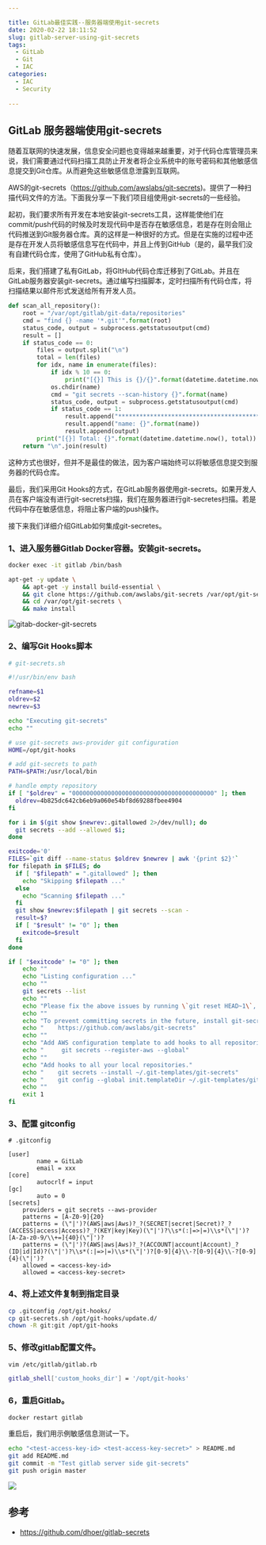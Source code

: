 ```yaml
---

title: GitLab最佳实践--服务器端使用git-secrets
date: 2020-02-22 18:11:52
slug: gitlab-server-using-git-secrets
tags:
  - GitLab
  - Git
  - IAC
categories:
  - IAC
  - Security
  
---
```


## GitLab 服务器端使用git-secrets

随着互联网的快速发展，信息安全问题也变得越来越重要，对于代码仓库管理员来说，我们需要通过代码扫描工具防止开发者将企业系统中的账号密码和其他敏感信息提交到Git仓库。从而避免这些敏感信息泄露到互联网。

AWS的git-secrets（https://github.com/awslabs/git-secrets)。提供了一种扫描代码文件的方法。下面我分享一下我们项目组使用git-secrets的一些经验。

起初，我们要求所有开发在本地安装git-secrets工具，这样能使他们在commit/push代码的时候及时发现代码中是否存在敏感信息，若是存在则会阻止代码推送到Git服务器仓库。真的这样是一种很好的方式。但是在实施的过程中还是存在开发人员将敏感信息写在代码中，并且上传到GitHub（是的，最早我们没有自建代码仓库，使用了GitHub私有仓库）。

后来，我们搭建了私有GitLab，将GItHub代码仓库迁移到了GitLab。并且在GitLab服务器安装git-secrets。通过编写扫描脚本，定时扫描所有代码仓库，将扫描结果以邮件形式发送给所有开发人员。

```python
def scan_all_repository():
    root = "/var/opt/gitlab/git-data/repositories"
    cmd = "find {} -name '*.git'".format(root)
    status_code, output = subprocess.getstatusoutput(cmd)
    result = []
    if status_code == 0:
        files = output.split("\n")
        total = len(files)
        for idx, name in enumerate(files):
            if idx % 10 == 0:
                print("[{}] This is {}/{}".format(datetime.datetime.now(), idx, total))
            os.chdir(name)
            cmd = "git secrets --scan-history {}".format(name)
            status_code, output = subprocess.getstatusoutput(cmd)
            if status_code == 1:
	            result.append("****************************************************")
                result.append("name: {}".format(name))
                result.append(output)
        print("[{}] Total: {}".format(datetime.datetime.now(), total))
    return "\n".join(result)
```
这种方式也很好，但并不是最佳的做法，因为客户端始终可以将敏感信息提交到服务器的代码仓库。

最后，我们采用Git Hooks的方式，在GitLab服务器使用git-secrets。如果开发人员在客户端没有进行git-secrets扫描，我们在服务器进行git-secretes扫描。若是代码中存在敏感信息，将阻止客户端的push操作。

接下来我们详细介绍GitLab如何集成git-secretes。

### 1、进入服务器Gitlab Docker容器。安装git-secrets。

```bash
docker exec -it gitlab /bin/bash

apt-get -y update \
    && apt-get -y install build-essential \
    && git clone https://github.com/awslabs/git-secrets /var/opt/git-secrets \
    && cd /var/opt/git-secrets \
    && make install
```
![gitab-docker-git-secrets](imgs/gitab-docker-git-secrets.png)

### 2、编写Git Hooks脚本

```bash
# git-secrets.sh

#!/usr/bin/env bash

refname=$1
oldrev=$2
newrev=$3

echo "Executing git-secrets"
echo ""

# use git-secrets aws-provider git configuration
HOME=/opt/git-hooks

# add git-secrets to path
PATH=$PATH:/usr/local/bin

# handle empty repository
if [ "$oldrev" = "0000000000000000000000000000000000000000" ]; then
  oldrev=4b825dc642cb6eb9a060e54bf8d69288fbee4904
fi

for i in $(git show $newrev:.gitallowed 2>/dev/null); do
  git secrets --add --allowed $i;
done

exitcode='0'
FILES=`git diff --name-status $oldrev $newrev | awk '{print $2}'`
for filepath in $FILES; do
  if [ "$filepath" = ".gitallowed" ]; then
    echo "Skipping $filepath ..."
  else
    echo "Scanning $filepath ..."
  fi
  git show $newrev:$filepath | git secrets --scan -
  result=$?
  if [ "$result" != "0" ]; then
    exitcode=$result
  fi
done

if [ "$exitcode" != "0" ]; then
    echo ""
    echo "Listing configuration ..."
    echo ""
    git secrets --list
    echo ""
    echo "Please fix the above issues by running \`git reset HEAD~1\`, and encrypting the secrets."
    echo ""
    echo "To prevent committing secrets in the future, install git-secrets on your local machine."
    echo "    https://github.com/awslabs/git-secrets"
    echo ""
    echo "Add AWS configuration template to add hooks to all repositories you initialize or clone in the future."
    echo "     git secrets --register-aws --global"
    echo ""
    echo "Add hooks to all your local repositories."
    echo "    git secrets --install ~/.git-templates/git-secrets"
    echo "    git config --global init.templateDir ~/.git-templates/git-secrets"
    echo ""
    exit 1
fi
```

### 3、配置 gitconfig

```
# .gitconfig

[user]
        name = GitLab
        email = xxx
[core]
        autocrlf = input
[gc]
        auto = 0
[secrets]
	providers = git secrets --aws-provider
	patterns = [A-Z0-9]{20}
	patterns = (\"|')?(AWS|aws|Aws)?_?(SECRET|secret|Secret)?_?(ACCESS|access|Access)?_?(KEY|key|Key)(\"|')?\\s*(:|=>|=)\\s*(\"|')?[A-Za-z0-9/\\+=]{40}(\"|')?
	patterns = (\"|')?(AWS|aws|Aws)?_?(ACCOUNT|account|Account)_?(ID|id|Id)?(\"|')?\\s*(:|=>|=)\\s*(\"|')?[0-9]{4}\\-?[0-9]{4}\\-?[0-9]{4}(\"|')?
	allowed = <access-key-id>
	allowed = <access-key-secret>
```

### 4、将上述文件复制到指定目录

```bash
cp .gitconfig /opt/git-hooks/
cp git-secrets.sh /opt/git-hooks/update.d/
chown -R git:git /opt/git-hooks
```

### 5、修改gitlab配置文件。

```bash
vim /etc/gitlab/gitlab.rb

gitlab_shell['custom_hooks_dir'] = '/opt/git-hooks'
```

### 6，重启Gitlab。

```bash
docker restart gitlab
```

重启后，我们用示例敏感信息测试一下。

```bash
echo "<test-access-key-id> <test-access-key-secret>" > README.md
git add README.md
git commit -m "Test gitlab server side git-secrets"
git push origin master
```

![](imgs/gitlab-git-secret-error.png)


## 参考
- https://github.com/dhoer/gitlab-secrets